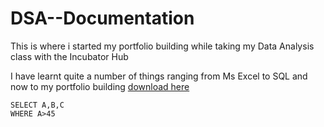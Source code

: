 # DSA--Documentation

This is where i started my portfolio building while taking my Data Analysis class with the Incubator Hub

I have learnt quite a number of things ranging from Ms Excel to SQL and now to my portfolio building 
[download here](https//:www.microsoft.com)
```SOL
SELECT A,B,C
WHERE A>45
```
